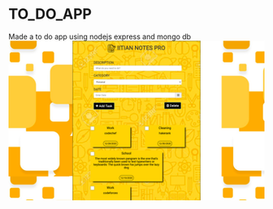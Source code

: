 # TO_DO_APP
Made a to do app using nodejs express and mongo db
![](https://github.com/ayush29azad/TO_DO_-APP/blob/master/Screenshot%202021-01-09%20at%2010.02.19%20PM.png)

